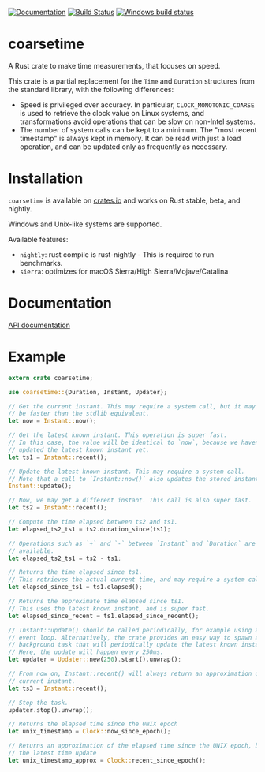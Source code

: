 [![Documentation](https://docs.rs/prost/badge.svg)](https://docs.rs/coarsetime)
[![Build Status](https://travis-ci.org/jedisct1/rust-coarsetime.svg?branch=master)](https://travis-ci.org/jedisct1/rust-coarsetime?branch=master)
[![Windows build status](https://ci.appveyor.com/api/projects/status/xlbhk9850dvl5ylh?svg=true)](https://ci.appveyor.com/project/jedisct1/rust-coarsetime)
# coarsetime

A Rust crate to make time measurements, that focuses on speed.

This crate is a partial replacement for the `Time` and `Duration` structures
from the standard library, with the following differences:

* Speed is privileged over accuracy. In particular, `CLOCK_MONOTONIC_COARSE` is
used to retrieve the clock value on Linux systems, and transformations avoid
operations that can be slow on non-Intel systems.
* The number of system calls can be kept to a minimum. The "most recent
timestamp" is always kept in memory. It can be read with just a load operation,
and can be updated only as frequently as necessary.

# Installation

`coarsetime` is available on [crates.io](https://crates.io/crates/coarsetime)
and works on Rust stable, beta, and nightly.

Windows and Unix-like systems are supported.

Available features:

* `nightly`: rust compile is rust-nightly - This is required to run
benchmarks.
* `sierra`: optimizes for macOS Sierra/High Sierra/Mojave/Catalina

# Documentation

[API documentation](https://docs.rs/coarsetime)

# Example

```rust
extern crate coarsetime;

use coarsetime::{Duration, Instant, Updater};

// Get the current instant. This may require a system call, but it may also
// be faster than the stdlib equivalent.
let now = Instant::now();

// Get the latest known instant. This operation is super fast.
// In this case, the value will be identical to `now`, because we haven't
// updated the latest known instant yet.
let ts1 = Instant::recent();

// Update the latest known instant. This may require a system call.
// Note that a call to `Instant::now()` also updates the stored instant.
Instant::update();

// Now, we may get a different instant. This call is also super fast.
let ts2 = Instant::recent();

// Compute the time elapsed between ts2 and ts1.
let elapsed_ts2_ts1 = ts2.duration_since(ts1);

// Operations such as `+` and `-` between `Instant` and `Duration` are also
// available.
let elapsed_ts2_ts1 = ts2 - ts1;

// Returns the time elapsed since ts1.
// This retrieves the actual current time, and may require a system call.
let elapsed_since_ts1 = ts1.elapsed();

// Returns the approximate time elapsed since ts1.
// This uses the latest known instant, and is super fast.
let elapsed_since_recent = ts1.elapsed_since_recent();

// Instant::update() should be called periodically, for example using an
// event loop. Alternatively, the crate provides an easy way to spawn a
// background task that will periodically update the latest known instant.
// Here, the update will happen every 250ms.
let updater = Updater::new(250).start().unwrap();

// From now on, Instant::recent() will always return an approximation of the
// current instant.
let ts3 = Instant::recent();

// Stop the task.
updater.stop().unwrap();

// Returns the elapsed time since the UNIX epoch
let unix_timestamp = Clock::now_since_epoch();

// Returns an approximation of the elapsed time since the UNIX epoch, based on
// the latest time update
let unix_timestamp_approx = Clock::recent_since_epoch();
```

